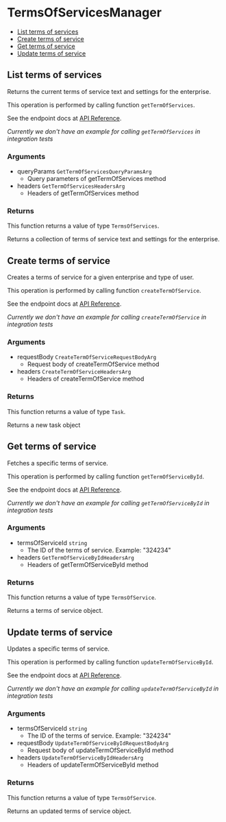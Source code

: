 # TermsOfServicesManager

- [List terms of services](#list-terms-of-services)
- [Create terms of service](#create-terms-of-service)
- [Get terms of service](#get-terms-of-service)
- [Update terms of service](#update-terms-of-service)

## List terms of services

Returns the current terms of service text and settings
for the enterprise.

This operation is performed by calling function `getTermOfServices`.

See the endpoint docs at
[API Reference](https://developer.box.com/reference/get-terms-of-services/).

_Currently we don't have an example for calling `getTermOfServices` in integration tests_

### Arguments

- queryParams `GetTermOfServicesQueryParamsArg`
  - Query parameters of getTermOfServices method
- headers `GetTermOfServicesHeadersArg`
  - Headers of getTermOfServices method

### Returns

This function returns a value of type `TermsOfServices`.

Returns a collection of terms of service text and settings for the
enterprise.

## Create terms of service

Creates a terms of service for a given enterprise
and type of user.

This operation is performed by calling function `createTermOfService`.

See the endpoint docs at
[API Reference](https://developer.box.com/reference/post-terms-of-services/).

_Currently we don't have an example for calling `createTermOfService` in integration tests_

### Arguments

- requestBody `CreateTermOfServiceRequestBodyArg`
  - Request body of createTermOfService method
- headers `CreateTermOfServiceHeadersArg`
  - Headers of createTermOfService method

### Returns

This function returns a value of type `Task`.

Returns a new task object

## Get terms of service

Fetches a specific terms of service.

This operation is performed by calling function `getTermOfServiceById`.

See the endpoint docs at
[API Reference](https://developer.box.com/reference/get-terms-of-services-id/).

_Currently we don't have an example for calling `getTermOfServiceById` in integration tests_

### Arguments

- termsOfServiceId `string`
  - The ID of the terms of service. Example: "324234"
- headers `GetTermOfServiceByIdHeadersArg`
  - Headers of getTermOfServiceById method

### Returns

This function returns a value of type `TermsOfService`.

Returns a terms of service object.

## Update terms of service

Updates a specific terms of service.

This operation is performed by calling function `updateTermOfServiceById`.

See the endpoint docs at
[API Reference](https://developer.box.com/reference/put-terms-of-services-id/).

_Currently we don't have an example for calling `updateTermOfServiceById` in integration tests_

### Arguments

- termsOfServiceId `string`
  - The ID of the terms of service. Example: "324234"
- requestBody `UpdateTermOfServiceByIdRequestBodyArg`
  - Request body of updateTermOfServiceById method
- headers `UpdateTermOfServiceByIdHeadersArg`
  - Headers of updateTermOfServiceById method

### Returns

This function returns a value of type `TermsOfService`.

Returns an updated terms of service object.
